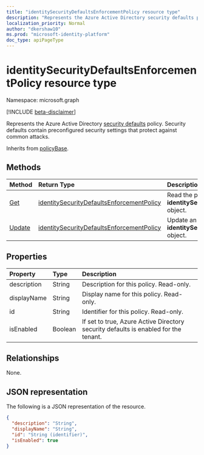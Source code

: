 ```yaml
---
title: "identitySecurityDefaultsEnforcementPolicy resource type"
description: "Represents the Azure Active Directory security defaults policy. Security defaults contain preconfigured security settings that protect against common attacks."
localization_priority: Normal
author: "dkershaw10"
ms.prod: "microsoft-identity-platform"
doc_type: apiPageType
---
```


# identitySecurityDefaultsEnforcementPolicy resource type

Namespace: microsoft.graph

[!INCLUDE [beta-disclaimer](../../includes/beta-disclaimer.md)]

Represents the Azure Active Directory [security defaults](https://docs.microsoft.com/azure/active-directory/fundamentals/concept-fundamentals-security-defaults) policy. Security defaults contain preconfigured security settings that protect against common attacks.

Inherits from [policyBase](../resources/policybase.md).

## Methods

| Method       | Return Type | Description |
|:-------------|:------------|:------------|
| [Get](../api/identitysecuritydefaultsenforcementpolicy-get.md) | [identitySecurityDefaultsEnforcementPolicy](identitysecuritydefaultsenforcementpolicy.md) | Read the properties of an **identitySecurityDefaultsEnforcementPolicy** object. |
| [Update](../api/identitysecuritydefaultsenforcementpolicy-update.md) | [identitySecurityDefaultsEnforcementPolicy](identitysecuritydefaultsenforcementpolicy.md) | Update an **identitySecurityDefaultsEnforcementPolicy** object. |

## Properties

| Property     | Type        | Description |
|:-------------|:------------|:------------|
|description|String|Description for this policy. Read-only.|
|displayName|String|Display name for this policy. Read-only.|
|id|String|Identifier for this policy. Read-only.|
|isEnabled|Boolean|If set to true, Azure Active Directory security defaults is enabled for the tenant.|

## Relationships

None.

## JSON representation

The following is a JSON representation of the resource.

<!-- {
  "blockType": "resource",
  "optionalProperties": [

  ],
  "@odata.type": "microsoft.graph.identitySecurityDefaultsEnforcementPolicy",
  "baseType": "",
  "keyProperty": "id"
}-->

```json
{
  "description": "String",
  "displayName": "String",
  "id": "String (identifier)",
  "isEnabled": true
}
```

<!-- uuid: 16cd6b66-4b1a-43a1-adaf-3a886856ed98
2019-02-04 14:57:30 UTC -->
<!-- {
  "type": "#page.annotation",
  "description": "identitySecurityDefaultsEnforcementPolicy resource",
  "keywords": "",
  "section": "documentation",
  "tocPath": ""
}-->
